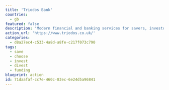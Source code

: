 ```yaml
---
title: 'Triodos Bank'
countries:
  - gb
featured: false
description: 'Modern financial and banking services for savers, investors, and organisations who want to change the world for the better. Current accounts, personal savings, ISAs, business lending, and all sorts of other options for individuals, businesses, and charities.'
action_url: 'https://www.triodos.co.uk/'
categories:
  - d8a27ec4-c533-4a8d-a8fe-c217f073c790
tags:
  - save
  - choose
  - invest
  - divest
  - funding
blueprint: action
id: 71daafaf-cc7e-460c-83ec-6e24d5a96841
---
```

